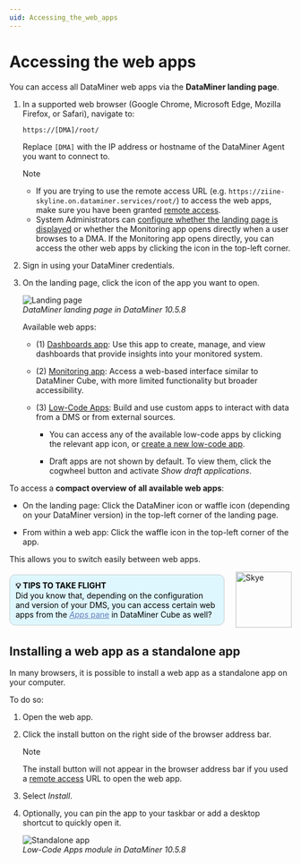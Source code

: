 ```yaml
---
uid: Accessing_the_web_apps
---
```


# Accessing the web apps

You can access all DataMiner web apps via the **DataMiner landing page**.

1. In a supported web browser (Google Chrome, Microsoft Edge, Mozilla Firefox, or Safari), navigate to:

   ```txt
   https://[DMA]/root/
   ```

   Replace `[DMA]` with the IP address or hostname of the DataMiner Agent you want to connect to.

   > [!NOTE]
   >
   > - If you are trying to use the remote access URL (e.g. `https://ziine-skyline.on.dataminer.services/root/`) to access the web apps, make sure you have been granted [remote access](xref:About_Remote_Access).
   > - System Administrators can [configure whether the landing page is displayed](xref:Configuring_the_landing_page#configuring-whether-the-landing-page-is-displayed) or whether the Monitoring app opens directly when a user browses to a DMA. If the Monitoring app opens directly, you can access the other web apps by clicking the icon in the top-left corner.

1. Sign in using your DataMiner credentials.

1. On the landing page, click the icon of the app you want to open.

   ![Landing page](~/dataminer/images/DataMiner_Landing_Page.png)<br>*DataMiner landing page in DataMiner 10.5.8*

   Available web apps:

   - (1) [Dashboards app](xref:newR_D): Use this app to create, manage, and view dashboards that provide insights into your monitored system.

   - (2) [Monitoring app](xref:Working_with_the_Monitoring_app): Access a web-based interface similar to DataMiner Cube, with more limited functionality but broader accessibility.

   - (3) [Low-Code Apps](xref:Application_framework): Build and use custom apps to interact with data from a DMS or from external sources.

     - You can access any of the available low-code apps by clicking the relevant app icon, or [create a new low-code app](xref:Creating_custom_apps).

     - Draft apps are not shown by default. To view them, click the cogwheel button and activate *Show draft applications*.

To access a **compact overview of all available web apps**:

- On the landing page: Click the DataMiner icon or waffle icon (depending on your DataMiner version<!--RN 43024-->) in the top-left corner of the landing page.

- From within a web app: Click the waffle icon in the top-left corner of the app.

This allows you to switch easily between web apps.

<div style="display: flex; align-items: center; justify-content: space-between; margin: 0 auto; max-width: 100%;">
  <div style="border: 1px solid #ccc; border-radius: 10px; padding: 10px; flex-grow: 1; background-color: #DEF7FF; margin-right: 20px; color: #000000;">
    <b>💡 TIPS TO TAKE FLIGHT</b><br>
    Did you know that, depending on the configuration and version of your DMS, you can access certain web apps from the <a href="xref:DataMiner_Cube_sidebar#apps-pane" style="color: #657AB7;"><i>Apps</i> pane</a> in DataMiner Cube as well?
  </div>
  <img src="~/images/Skye.svg" alt="Skye" style="width: 100px; flex-shrink: 0;">
</div>

## Installing a web app as a standalone app

In many browsers, it is possible to install a web app as a standalone app on your computer.

To do so:

1. Open the web app.

1. Click the install button on the right side of the browser address bar.

   > [!NOTE]
   > The install button will not appear in the browser address bar if you used a [remote access](xref:About_Remote_Access) URL to open the web app.

1. Select *Install*.

1. Optionally, you can pin the app to your taskbar or add a desktop shortcut to quickly open it.

   ![Standalone app](~/dataminer/images/Standalone_App.png)<br>*Low-Code Apps module in DataMiner 10.5.8*
